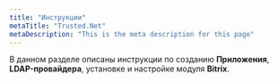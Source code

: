 ```yaml
---
title: "Инструкции"
metaTitle: "Trusted.Net"
metaDescription: "This is the meta description for this page"
---
```


В данном разделе описаны инструкции по созданию **Приложения**, **LDAP-провайдера**, установке и настройке модуля **Bitrix**.